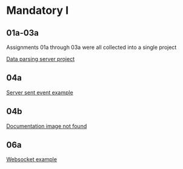 # Mandatory I

## 01a-03a
Assignments 01a through 03a were all collected into a single project

[Data parsing server project](https://github.com/Doro-HD/kea_soft_systems_integration/tree/main/assignments/01a-03a._Data_parsing_server)

## 04a

[Server sent event example](https://github.com/Doro-HD/kea_soft_systems_integration/tree/main/13._Server-sent_event)

## 04b
[Documentation image not found](./si-04b_doc.png)

## 06a

[Websocket example](https://github.com/Doro-HD/kea_soft_systems_integration/tree/main/14._Websocket/01._node)
